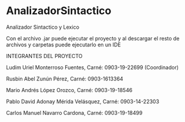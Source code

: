 # AnalizadorSintactico
Analizador Sintactico y Lexico

Con el archivo .jar puede ejecutar el proyecto y al descargar el resto de archivos y carpetas puede ejecutarlo en un IDE

INTEGRANTES DEL PROYECTO

Ludim Uriel Monterroso Fuentes, Carné: 0903-19-22699 (Coordinador)

Rusbin Abel Zunún Pérez, Carné: 0903-1613364

Mario Andrés López Orozco, Carné: 0903-19-18546

Pablo David Adonay Mérida Velásquez, Carné: 0903-14-22303

Carlos Manuel Navarro Cardona, Carné: 0903-19-18499
